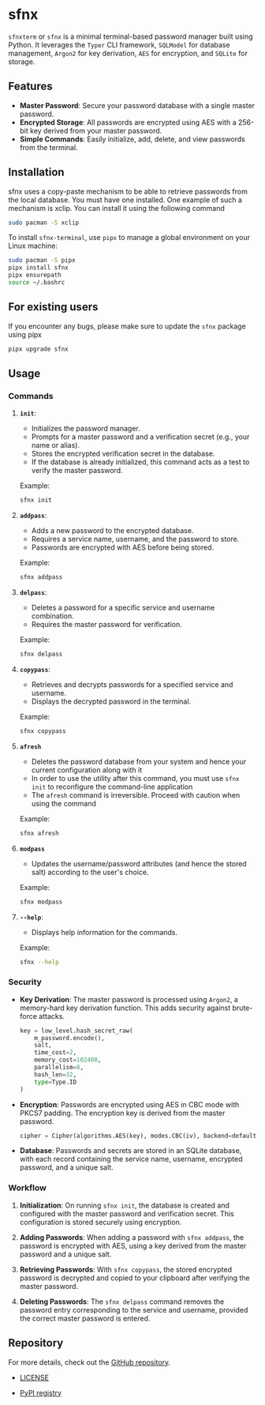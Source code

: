 # sfnx

`sfnxterm` or `sfnx` is a minimal terminal-based password manager built using Python. It leverages the `Typer` CLI framework, `SQLModel` for database management, `Argon2` for key derivation, `AES` for encryption, and `SQLite` for storage.

## Features

- **Master Password**: Secure your password database with a single master password.
- **Encrypted Storage**: All passwords are encrypted using AES with a 256-bit key derived from your master password.
- **Simple Commands**: Easily initialize, add, delete, and view passwords from the terminal.

## Installation
sfnx uses a copy-paste mechanism to be able to retrieve passwords from the local database. You must have one installed. One example of such a mechanism is xclip. 
You can install it using the following command 

```sh
sudo pacman -S xclip
```

To install `sfnx-terminal`, use `pipx` to manage a global environment on your Linux machine:

```sh
sudo pacman -S pipx
pipx install sfnx
pipx ensurepath
source ~/.bashrc
```

## For existing users

If you encounter any bugs, please make sure to update the `sfnx` package using pipx

```sh
pipx upgrade sfnx
```

## Usage

### Commands

1. **`init`**:  
   - Initializes the password manager.
   - Prompts for a master password and a verification secret (e.g., your name or alias).
   - Stores the encrypted verification secret in the database.
   - If the database is already initialized, this command acts as a test to verify the master password.

   Example:
   ```sh
   sfnx init
   ```

2. **`addpass`**:  
   - Adds a new password to the encrypted database.
   - Requires a service name, username, and the password to store.
   - Passwords are encrypted with AES before being stored.

   Example:
   ```sh
   sfnx addpass
   ```

3. **`delpass`**:  
   - Deletes a password for a specific service and username combination.
   - Requires the master password for verification.

   Example:
   ```sh
   sfnx delpass
   ```

4. **`copypass`**:  
   - Retrieves and decrypts passwords for a specified service and username.
   - Displays the decrypted password in the terminal.

   Example:
   ```sh
   sfnx copypass
   ```

5. **`afresh`**
   - Deletes the password database from your system and hence your current configuration along with it
   - In order to use the utility after this command, you must use `sfnx init` to reconfigure the command-line application
   - The `afresh` command is irreversible. Proceed with caution when using the command

   Example:
   ```sh
   sfnx afresh
   ```

8. **`modpass`**
   - Updates the username/password attributes (and hence the stored salt) according to the user's choice.
   
   Example:
   ```sh
   sfnx modpass
   ```

7. **`--help`**:  
   - Displays help information for the commands.

   Example:
   ```sh
   sfnx --help
   ```

### Security

- **Key Derivation**: The master password is processed using `Argon2`, a memory-hard key derivation function. This adds security against brute-force attacks.
  ```python
  key = low_level.hash_secret_raw(
      m_password.encode(),
      salt,
      time_cost=2,
      memory_cost=102400,
      parallelism=8,
      hash_len=32,
      type=Type.ID
  )
  ```
- **Encryption**: Passwords are encrypted using AES in CBC mode with PKCS7 padding. The encryption key is derived from the master password.
  ```python
  cipher = Cipher(algorithms.AES(key), modes.CBC(iv), backend=default_backend())
  ```
- **Database**: Passwords and secrets are stored in an SQLite database, with each record containing the service name, username, encrypted password, and a unique salt.

### Workflow

1. **Initialization**: On running `sfnx init`, the database is created and configured with the master password and verification secret. This configuration is stored securely using encryption.

2. **Adding Passwords**: When adding a password with `sfnx addpass`, the password is encrypted with AES, using a key derived from the master password and a unique salt.

3. **Retrieving Passwords**: With `sfnx copypass`, the stored encrypted password is decrypted and copied to your clipboard after verifying the master password.

4. **Deleting Passwords**: The `sfnx delpass` command removes the password entry corresponding to the service and username, provided the correct master password is entered.

## Repository

For more details, check out the [GitHub repository](https://github.com/themohitnair/sfnxterm).

- [LICENSE](https://github.com/themohitnair/sfnxterm/blob/main/LICENSE)

- [PyPI registry](https://pypi.org/project/sfnx/)
